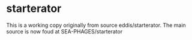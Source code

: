 # starterator

This is a working copy originally from source eddis/starterator.
The main source is now foud at SEA-PHAGES/starterator
